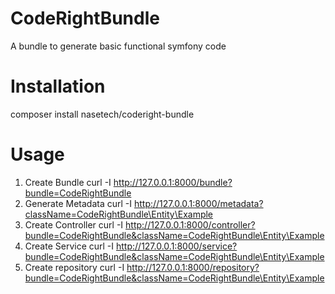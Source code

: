 # CodeRightBundle
A bundle to generate basic functional symfony code

# Installation
composer install nasetech/coderight-bundle

# Usage
1. Create Bundle
    curl -I http://127.0.0.1:8000/bundle?bundle=CodeRightBundle
2. Generate Metadata
    curl -I http://127.0.0.1:8000/metadata?className=CodeRightBundle\Entity\Example
3. Create Controller
    curl -I http://127.0.0.1:8000/controller?bundle=CodeRightBundle&className=CodeRightBundle\Entity\Example
4. Create Service
    curl -I http://127.0.0.1:8000/service?bundle=CodeRightBundle&className=CodeRightBundle\Entity\Example
5. Create repository
    curl -I http://127.0.0.1:8000/repository?bundle=CodeRightBundle&className=CodeRightBundle\Entity\Example
